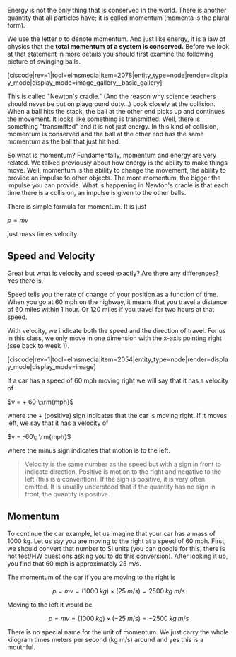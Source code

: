 Energy is not the only thing that is conserved in the world. There is another quantity that all particles have; it is called momentum \(momenta is the plural form\).

We use the letter $p$ to denote momentum. And just like energy, it is a law of physics that the **total momentum of a system is conserved.** Before we look at that statement in more details you should first examine the following picture of swinging balls.

\[ciscode\|rev=1\|tool=elmsmedia\|item=2078\|entity\_type=node\|render=display\_mode\|display\_mode=image\_gallery\_\_basic\_gallery\]

This is called "Newton's cradle." \(And the reason why science teachers should never be put on playground duty...\) Look closely at the collision. When a ball hits the stack, the ball at the other end picks up and continues the movement. It looks like something is transmitted. Well, there is something "transmitted" and it is not just energy. In this kind of collision, momentum is conserved and the ball at the other end has the same momentum as the ball that just hit had.

So what is momentum? Fundamentally, momentum and energy are very related. We talked previously about how energy is the ability to make things move. Well, momentum is the ability to change the movement, the ability to provide an impulse to other objects. The more momentum, the bigger the impulse you can provide. What is happening in Newton's cradle is that each time there is a collision, an impulse is given to the other balls.

There is simple formula for momentum. It is just

$p = mv$

just mass times velocity.

## Speed and Velocity

Great but what is velocity and speed exactly? Are there any differences?   
Yes there is.

Speed tells you the rate of change of your position as a function of time. When you go at 60 mph on the highway, it means that you travel a distance of 60 miles within 1 hour. Or 120 miles if you travel for two hours at that speed.

With velocity, we indicate both the speed and the direction of travel. For us in this class, we only move in one dimension with the x-axis pointing right \(see back to week 1\).

\[ciscode\|rev=1\|tool=elmsmedia\|item=2054\|entity\_type=node\|render=display\_mode\|display\_mode=image\]

If a car has a speed of 60 mph moving right we will say that it has a velocity of

$v = + 60 \;\rm{mph}$

where the + \(positive\) sign indicates that the car is moving right. If it moves left, we say that it has a velocity of

$v = -60\; \rm{mph}$

where the minus sign indicates that motion is to the left.

> Velocity is the same number as the speed but with a sign in front to indicate direction. Positive is motion to the right and negative to the left \(this is a convention\). If the sign is positive, it is very often omitted. It is usually understood that if the quantity has no sign in front, the quantity is positive.

## Momentum

To continue the car example, let us imagine that your car has a mass of 1000 kg. Let us say you are moving to the right at a speed of 60 mph. First, we should convert that number to SI units \(you can google for this, there is not test/HW questions asking you to do this conversion\). After looking it up, you find that 60 mph is approximately 25 m/s.

The momentum of the car if you are moving to the right is

$$p=mv= (1000\;kg) \times (25\;m/s) = 2500\;kg\;m/s$$

Moving to the left it would be

$$p=mv= (1000\;kg) \times (-25\;m/s) = -2500\;kg\;m/s$$

There is no special name for the unit of momentum. We just carry the whole kilogram times meters per second \(kg m/s\) around and yes this is a mouthful.

